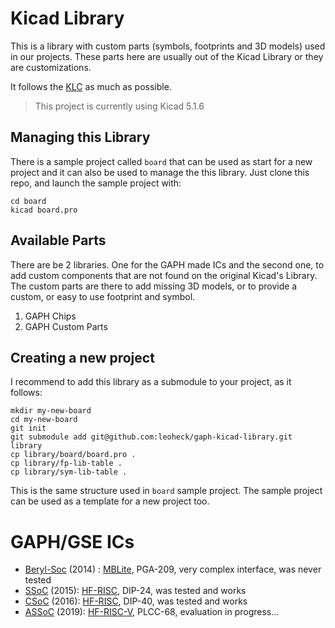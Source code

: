 # Kicad Library

This is a library with custom parts (symbols, footprints and 3D models) used in our projects. These parts here are usually out of the Kicad Library or they are customizations.

It follows the [KLC](http://kicad-pcb.org/libraries/klc/) as much as possible.

> This project is currently using Kicad 5.1.6


## Managing this Library

There is a sample project called `board` that can be used as start for a new project and it can also be used to manage the this library.
Just clone this repo, and launch the sample project with:

```
cd board
kicad board.pro
```

## Available Parts

There are be 2 libraries. One for the GAPH made ICs and the second one, to add custom components that are not found on the original Kicad's Library. The custom parts are there to add missing 3D models, or to provide a custom, or easy to use footprint and symbol. 

1. GAPH Chips
2. GAPH Custom Parts

## Creating a new project

I recommend to add this library as a submodule to your project, as it follows:

```
mkdir my-new-board
cd my-new-board
git init
git submodule add git@github.com:leoheck/gaph-kicad-library.git library
cp library/board/board.pro .
cp library/fp-lib-table .
cp library/sym-lib-table .
```

This is the same structure used in `board` sample project. The sample project can be used as a template for a new project too.

# GAPH/GSE ICs

- [Beryl-Soc](https://corfu.pucrs.br/svn/mblite-chip/) (2014) : [MBLite](https://opencores.org/projects/mblite), PGA-209, very complex interface, was never tested
- [SSoC](https://lesvos.pucrs.br/assoc/csoc) (2015): [HF-RISC](https://github.com/sjohann81/hf-risc), DIP-24, was tested and works
- [CSoC](https://lesvos.pucrs.br/assoc/ssoc) (2016): [HF-RISC](https://github.com/sjohann81/hf-risc), DIP-40, was tested and works
- [ASSoC](https://lesvos.pucrs.br/assoc/assoc) (2019): [HF-RISC-V](https://github.com/sjohann81/hf-risc), PLCC-68, evaluation in progress...
